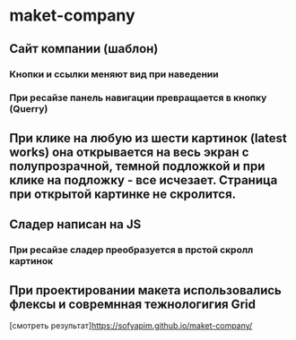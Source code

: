 # maket-company
## Сайт компании (шаблон) ##
### Кнопки и ссылки меняют вид при наведении 
### При ресайзе панель навигации превращается в кнопку (Querry)
## При клике на любую из шести картинок (latest works) она открывается на весь экран с полупрозрачной, темной подложкой и при клике на подложку - все исчезает. Страница при открытой картинке не скролится.
## Сладер написан на JS
### При ресайзе сладер преобразуется в прстой скролл картинок
## При проектировании макета использовались флексы и совремнная тежнологигия Grid
[смотреть результат]https://sofyapim.github.io/maket-company/



